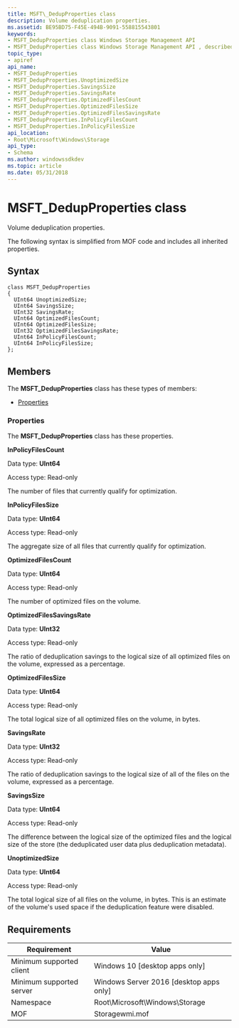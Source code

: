 ```yaml
---
title: MSFT\_DedupProperties class
description: Volume deduplication properties.
ms.assetid: BE95BD75-F45E-494B-9091-558815543801
keywords:
- MSFT_DedupProperties class Windows Storage Management API
- MSFT_DedupProperties class Windows Storage Management API , described
topic_type:
- apiref
api_name:
- MSFT_DedupProperties
- MSFT_DedupProperties.UnoptimizedSize
- MSFT_DedupProperties.SavingsSize
- MSFT_DedupProperties.SavingsRate
- MSFT_DedupProperties.OptimizedFilesCount
- MSFT_DedupProperties.OptimizedFilesSize
- MSFT_DedupProperties.OptimizedFilesSavingsRate
- MSFT_DedupProperties.InPolicyFilesCount
- MSFT_DedupProperties.InPolicyFilesSize
api_location:
- Root\Microsoft\Windows\Storage
api_type:
- Schema
ms.author: windowssdkdev
ms.topic: article
ms.date: 05/31/2018
---
```


# MSFT\_DedupProperties class

Volume deduplication properties.

The following syntax is simplified from MOF code and includes all inherited properties.

## Syntax

``` syntax
class MSFT_DedupProperties
{
  UInt64 UnoptimizedSize;
  UInt64 SavingsSize;
  UInt32 SavingsRate;
  UInt64 OptimizedFilesCount;
  UInt64 OptimizedFilesSize;
  UInt32 OptimizedFilesSavingsRate;
  UInt64 InPolicyFilesCount;
  UInt64 InPolicyFilesSize;
};
```

## Members

The **MSFT\_DedupProperties** class has these types of members:

-   [Properties](#msft-dedupproperties-class)

### Properties

The **MSFT\_DedupProperties** class has these properties.

 

**InPolicyFilesCount**
   

Data type: **UInt64**
 

Access type: Read-only
 

The number of files that currently qualify for optimization.

 

**InPolicyFilesSize**
   

Data type: **UInt64**
 

Access type: Read-only
 

The aggregate size of all files that currently qualify for optimization.

 

**OptimizedFilesCount**
   

Data type: **UInt64**
 

Access type: Read-only
 

The number of optimized files on the volume.

 

**OptimizedFilesSavingsRate**
   

Data type: **UInt32**
 

Access type: Read-only
 

The ratio of deduplication savings to the logical size of all optimized files on the volume, expressed as a percentage.

 

**OptimizedFilesSize**
   

Data type: **UInt64**
 

Access type: Read-only
 

The total logical size of all optimized files on the volume, in bytes.

 

**SavingsRate**
   

Data type: **UInt32**
 

Access type: Read-only
 

The ratio of deduplication savings to the logical size of all of the files on the volume, expressed as a percentage.

 

**SavingsSize**
   

Data type: **UInt64**
 

Access type: Read-only
 

The difference between the logical size of the optimized files and the logical size of the store (the deduplicated user data plus deduplication metadata).

 

**UnoptimizedSize**
   

Data type: **UInt64**
 

Access type: Read-only
 

The total logical size of all files on the volume, in bytes. This is an estimate of the volume's used space if the deduplication feature were disabled.

 

## Requirements



| Requirement | Value |
|-------------------------------------|-------------------------------------------------------------------------------------------|
| Minimum supported client | Windows 10 \[desktop apps only\]                                               |
| Minimum supported server | Windows Server 2016 \[desktop apps only\]                                      |
| Namespace                | Root\\Microsoft\\Windows\\Storage                                              |
| MOF                      |  Storagewmi.mof  |



 

 






